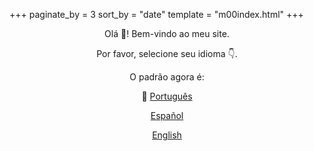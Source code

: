 +++
paginate_by = 3
sort_by = "date"
template = "m00index.html"
+++

<p align="center"> Olá 👋! Bem-vindo ao meu site.
</p>
<p align="center">	Por favor, selecione seu idioma 👇.
</p>
<p align="center">	O padrão agora é:
</p>
<p align="center">🔴 <a class="top" href="/pt/">Português</a>
</p>
<p align="center"><a class="top" href="/es/">Español</a>
</p>
<p align="center"><a class="top" href="/">English</a>
</p>
